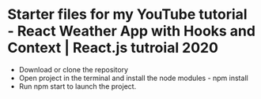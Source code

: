 # Starter files for my YouTube tutorial - React Weather App with Hooks and Context | React.js tutroial 2020

* Download or clone the repository
* Open project in the terminal and install the node modules - npm install
* Run npm start to launch the project.